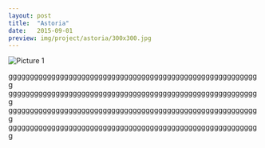 ```yaml
---
layout: post
title:  "Astoria"
date:   2015-09-01
preview: img/project/astoria/300x300.jpg
---
```


![Picture 1](baseurlimg/project/astoria/300x300.jpg)

ggggggggggggggggggggggggggggggggggggggggggggggggggggggggggg
ggggggggggggggggggggggggggggggggggggggggggggggggggggggggggg
ggggggggggggggggggggggggggggggggggggggggggggggggggggggggggg
ggggggggggggggggggggggggggggggggggggggggggggggggggggggggggg
